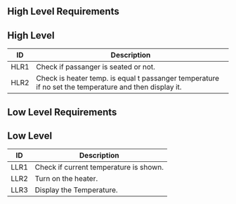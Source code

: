 ## High Level Requirements





## High Level 

| ID             | Description                                                           |
| ----------------- | ------------------------------------------------------------------ |
| HLR1 |Check if passanger is seated or not.|
| HLR2 |Check is heater temp. is equal t passanger temperature if no set the temperature and then display it.|



## Low Level Requirements






## Low Level 

| ID             | Description                                                           |
| ----------------- | ------------------------------------------------------------------ |
| LLR1|Check if current temperature is shown.|
| LLR2|Turn on the heater.|                                  
| LLR3|Display the Temperature.|
